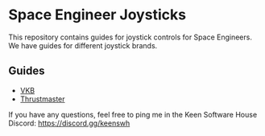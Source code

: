 # Space Engineer Joysticks

This repository contains guides for joystick controls for Space Engineers. We have guides for different joystick brands. 

## Guides

* [VKB](./VKB)
* [Thrustmaster](./Thrustmaster)

If you have any questions, feel free to ping me in the Keen Software House Discord: https://discord.gg/keenswh
